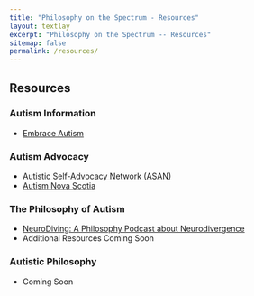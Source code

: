 ```yaml
---
title: "Philosophy on the Spectrum - Resources"
layout: textlay
excerpt: "Philosophy on the Spectrum -- Resources"
sitemap: false
permalink: /resources/
---
```


## Resources

### Autism Information

- [Embrace Autism](https://embrace-autism.com/)

### Autism Advocacy

- [Autistic Self-Advocacy Network (ASAN)](https://autisticadvocacy.org/)
- [Autism Nova Scotia](https://www.autismnovascotia.ca/)

### The Philosophy of Autism

- [NeuroDiving: A Philosophy Podcast about Neurodivergence](https://neurodiving.fm/)
- Additional Resources Coming Soon

### Autistic Philosophy

- Coming Soon
